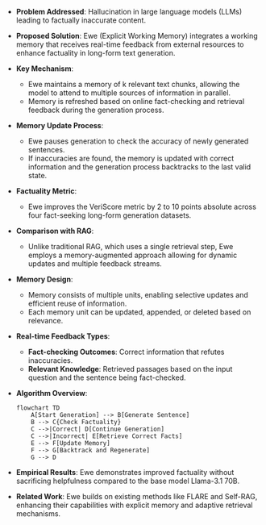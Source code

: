 - **Problem Addressed**: Hallucination in large language models (LLMs) leading to factually inaccurate content.
  
- **Proposed Solution**: Ewe (Explicit Working Memory) integrates a working memory that receives real-time feedback from external resources to enhance factuality in long-form text generation.

- **Key Mechanism**: 
  - Ewe maintains a memory of k relevant text chunks, allowing the model to attend to multiple sources of information in parallel.
  - Memory is refreshed based on online fact-checking and retrieval feedback during the generation process.

- **Memory Update Process**:
  - Ewe pauses generation to check the accuracy of newly generated sentences.
  - If inaccuracies are found, the memory is updated with correct information and the generation process backtracks to the last valid state.

- **Factuality Metric**: 
  - Ewe improves the VeriScore metric by 2 to 10 points absolute across four fact-seeking long-form generation datasets.

- **Comparison with RAG**: 
  - Unlike traditional RAG, which uses a single retrieval step, Ewe employs a memory-augmented approach allowing for dynamic updates and multiple feedback streams.

- **Memory Design**:
  - Memory consists of multiple units, enabling selective updates and efficient reuse of information.
  - Each memory unit can be updated, appended, or deleted based on relevance.

- **Real-time Feedback Types**:
  - **Fact-checking Outcomes**: Correct information that refutes inaccuracies.
  - **Relevant Knowledge**: Retrieved passages based on the input question and the sentence being fact-checked.

- **Algorithm Overview**:
  ```mermaid
  flowchart TD
      A[Start Generation] --> B[Generate Sentence]
      B --> C{Check Factuality}
      C -->|Correct| D[Continue Generation]
      C -->|Incorrect| E[Retrieve Correct Facts]
      E --> F[Update Memory]
      F --> G[Backtrack and Regenerate]
      G --> D
  ```

- **Empirical Results**: Ewe demonstrates improved factuality without sacrificing helpfulness compared to the base model Llama-3.1 70B.

- **Related Work**: Ewe builds on existing methods like FLARE and Self-RAG, enhancing their capabilities with explicit memory and adaptive retrieval mechanisms.